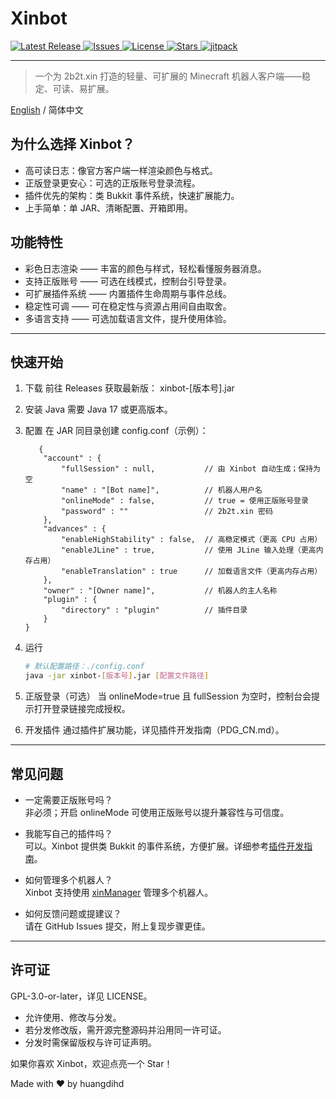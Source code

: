 # Xinbot
<!-- Badges -->
<p>
  <a href="https://github.com/huangdihd/xinbot/releases" target="_blank">
    <img src="https://img.shields.io/github/v/release/huangdihd/xinbot?style=for-the-badge&label=Release&color=brightgreen" alt="Latest Release">
  </a>
  <a href="https://github.com/huangdihd/xinbot/issues" target="_blank">
    <img src="https://img.shields.io/github/issues/huangdihd/xinbot?style=for-the-badge&label=Issues&color=yellow" alt="Issues">
  </a>
  <a href="https://github.com/huangdihd/xinbot/blob/main/LICENSE" target="_blank">
    <img src="https://img.shields.io/github/license/huangdihd/xinbot?style=for-the-badge&label=License&color=blue" alt="License">
  </a>
  <a href="https://github.com/huangdihd/xinbot/stargazers" target="_blank">
    <img src="https://img.shields.io/github/stars/huangdihd/xinbot?style=for-the-badge&label=Stars&color=ff69b4" alt="Stars">
  </a>
  <a href="https://jitpack.io/#huangdihd/xinbot" target="_blank">
    <img src="https://img.shields.io/jitpack/version/com.github.huangdihd/xinbot?style=for-the-badge&label=JitPack&color=b22222" alt="jitpack">
  </a>
</p>

---

> 一个为 2b2t.xin 打造的轻量、可扩展的 Minecraft 机器人客户端——稳定、可读、易扩展。

[English](README.md) / 简体中文

## 为什么选择 Xinbot？
- 高可读日志：像官方客户端一样渲染颜色与格式。
- 正版登录更安心：可选的正版账号登录流程。
- 插件优先的架构：类 Bukkit 事件系统，快速扩展能力。
- 上手简单：单 JAR、清晰配置、开箱即用。

## 功能特性
- 彩色日志渲染 —— 丰富的颜色与样式，轻松看懂服务器消息。
- 支持正版账号 —— 可选在线模式，控制台引导登录。
- 可扩展插件系统 —— 内置插件生命周期与事件总线。
- 稳定性可调 —— 可在稳定性与资源占用间自由取舍。
- 多语言支持 —— 可选加载语言文件，提升使用体验。

---

## 快速开始

1) 下载
   前往 Releases 获取最新版：
   xinbot-[版本号].jar

2) 安装 Java
   需要 Java 17 或更高版本。

3) 配置
   在 JAR 同目录创建 config.conf（示例）：
    ```hocon
       {
        "account" : {
            "fullSession" : null,           // 由 Xinbot 自动生成；保持为空
            "name" : "[Bot name]",          // 机器人用户名
            "onlineMode" : false,           // true = 使用正版账号登录
            "password" : ""                 // 2b2t.xin 密码
        },
        "advances" : {
            "enableHighStability" : false,  // 高稳定模式（更高 CPU 占用）
            "enableJLine" : true,           // 使用 JLine 输入处理（更高内存占用）
            "enableTranslation" : true      // 加载语言文件（更高内存占用）
        },
        "owner" : "[Owner name]",           // 机器人的主人名称
        "plugin" : {
            "directory" : "plugin"          // 插件目录
        }
    }
    ```

4) 运行
    ```bash
    # 默认配置路径：./config.conf
    java -jar xinbot-[版本号].jar [配置文件路径]
    ```

5) 正版登录（可选）
   当 onlineMode=true 且 fullSession 为空时，控制台会提示打开登录链接完成授权。

6) 开发插件
   通过插件扩展功能，详见插件开发指南（PDG_CN.md）。

---

## 常见问题
- 一定需要正版账号吗？  
  非必须；开启 onlineMode 可使用正版账号以提升兼容性与可信度。

- 我能写自己的插件吗？  
  可以。Xinbot 提供类 Bukkit 的事件系统，方便扩展。详细参考[插件开发指南](PDG_CN.md)。

- 如何管理多个机器人？  
  Xinbot 支持使用 [xinManager](https://github.com/huangdihd/xinManager) 管理多个机器人。

- 如何反馈问题或提建议？  
  请在 GitHub Issues 提交，附上复现步骤更佳。

---

## 许可证
GPL-3.0-or-later，详见 LICENSE。
- 允许使用、修改与分发。
- 若分发修改版，需开源完整源码并沿用同一许可证。
- 分发时需保留版权与许可证声明。

如果你喜欢 Xinbot，欢迎点亮一个 Star！

Made with ❤️ by huangdihd